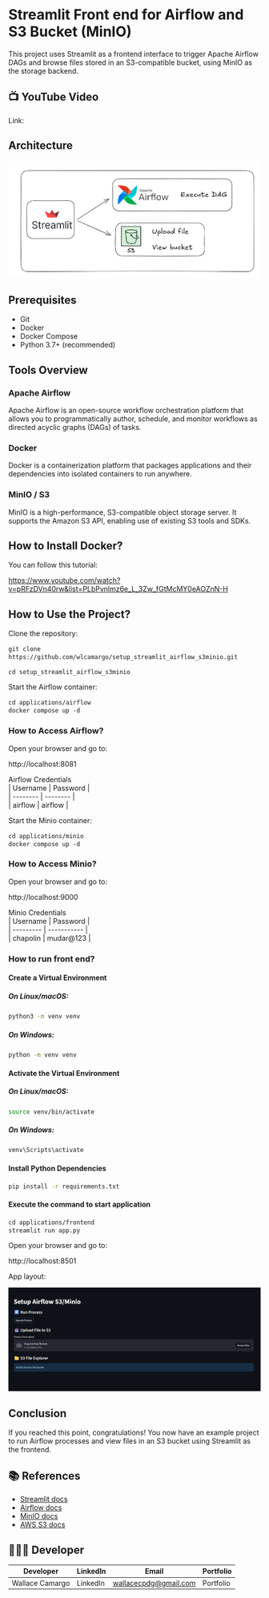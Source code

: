 # Streamlit Front end for Airflow and S3 Bucket (MinIO)
This project uses Streamlit as a frontend interface to trigger Apache Airflow DAGs and browse files stored in an S3-compatible bucket, using MinIO as the storage backend.

## 📺 YouTube Video
Link: 

## Architecture
![Architecture Diagram](assets/architecture.png)

## Prerequisites
- Git
- Docker
- Docker Compose
- Python 3.7+ (recommended)


## Tools Overview
### Apache Airflow
Apache Airflow is an open-source workflow orchestration platform that allows you to programmatically author, schedule, and monitor workflows as directed acyclic graphs (DAGs) of tasks.

### Docker
Docker is a containerization platform that packages applications and their dependencies into isolated containers to run anywhere.

### MinIO / S3
MinIO is a high-performance, S3-compatible object storage server. It supports the Amazon S3 API, enabling use of existing S3 tools and SDKs.

## How to Install Docker?
You can follow this tutorial: 

https://www.youtube.com/watch?v=pRFzDVn40rw&list=PLbPvnlmz6e_L_3Zw_fGtMcMY0eAOZnN-H

## How to Use the Project?
Clone the repository:
```
git clone https://github.com/wlcamargo/setup_streamlit_airflow_s3minio.git
```
```
cd setup_streamlit_airflow_s3minio
```

Start the Airflow container:
```
cd applications/airflow
docker compose up -d
```

### How to Access Airflow?
Open your browser and go to:

http://localhost:8081

Airflow Credentials  
| Username | Password |  
| -------- | -------- |  
| airflow  | airflow  |

Start the Minio container:
```
cd applications/minio
docker compose up -d
```

### How to Access Minio?
Open your browser and go to:

http://localhost:9000

Minio Credentials  
| Username  | Password    |  
| --------- | ----------- |  
| chapolin  | mudar@123   |

### How to run front end?

#### Create a Virtual Environment

##### On Linux/macOS:

```bash 
python3 -m venv venv
```
##### On Windows:

```bash Windows
python -m venv venv
```

#### Activate the Virtual Environment

##### On Linux/macOS:

```bash
source venv/bin/activate
```

##### On Windows:

```bash
venv\Scripts\activate
```

#### Install Python Dependencies

```bash
pip install -r requirements.txt
```

#### Execute the command to start application
```
cd applications/frontend  
streamlit run app.py
```

Open your browser and go to:

http://localhost:8501

App layout:

![image](assets/front-end.png)

## Conclusion
If you reached this point, congratulations! You now have an example project to run Airflow processes and view files in an S3 bucket using Streamlit as the frontend.

## 📚 References
- [Streamlit docs](https://docs.streamlit.io)  
- [Airflow docs](https://airflow.apache.org/docs/)  
- [MinIO docs](https://min.io/docs/)  
- [AWS S3 docs](https://docs.aws.amazon.com/s3/index.html)

## 🧑🏼‍🚀 Developer
| Developer      | LinkedIn   | Email               | Portfolio   |  
| -------------- | ---------- | ------------------- | ----------- |  
| Wallace Camargo | LinkedIn   | wallacecpdg@gmail.com | Portfolio   |  

